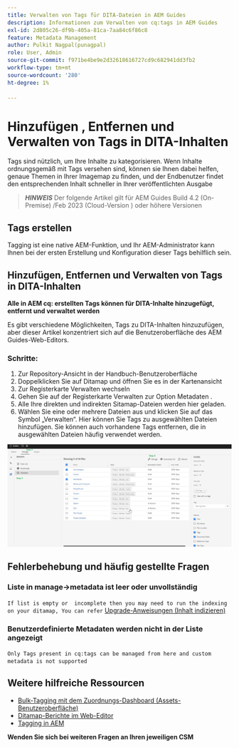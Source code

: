 ```yaml
---
title: Verwalten von Tags für DITA-Dateien in AEM Guides
description: Informationen zum Verwalten von cq:tags in AEM Guides
exl-id: 2d805c26-df9b-405a-81ca-7aa84c6f86c8
feature: Metadata Management
author: Pulkit Nagpal(punagpal)
role: User, Admin
source-git-commit: f971be4be9e2d32618616727cd9c682941dd3fb2
workflow-type: tm+mt
source-wordcount: '280'
ht-degree: 1%

---
```


# Hinzufügen , Entfernen und Verwalten von Tags in DITA-Inhalten

Tags sind nützlich, um Ihre Inhalte zu kategorisieren. Wenn Inhalte ordnungsgemäß mit Tags versehen sind, können sie Ihnen dabei helfen, genaue Themen in Ihrer Imagemap zu finden, und der Endbenutzer findet den entsprechenden Inhalt schneller in Ihrer veröffentlichten Ausgabe

> **_HINWEIS_** Der folgende Artikel gilt für AEM Guides Build 4.2 (On-Premise) /Feb 2023 (Cloud-Version ) oder höhere Versionen


## Tags erstellen

Tagging ist eine native AEM-Funktion, und Ihr AEM-Administrator kann Ihnen bei der ersten Erstellung und Konfiguration dieser Tags behilflich sein.


## Hinzufügen, Entfernen und Verwalten von Tags in DITA-Inhalten

**Alle in AEM cq: erstellten Tags können für DITA-Inhalte hinzugefügt, entfernt und verwaltet werden**

Es gibt verschiedene Möglichkeiten, Tags zu DITA-Inhalten hinzuzufügen, aber dieser Artikel konzentriert sich auf die Benutzeroberfläche des AEM Guides-Web-Editors.

### Schritte:

1. Zur Repository-Ansicht in der Handbuch-Benutzeroberfläche
2. Doppelklicken Sie auf Ditamap und öffnen Sie es in der Kartenansicht
3. Zur Registerkarte Verwalten wechseln
4. Gehen Sie auf der Registerkarte Verwalten zur Option Metadaten .
5. Alle Ihre direkten und indirekten Sitamap-Dateien werden hier geladen.
6. Wählen Sie eine oder mehrere Dateien aus und klicken Sie auf das Symbol „Verwalten“. Hier können Sie Tags zu ausgewählten Dateien hinzufügen.
Sie können auch vorhandene Tags entfernen, die in ausgewählten Dateien häufig verwendet werden.

<img title="Verwalten von Tags in AEM Guides " alt="Verwalten von Tags in DITA " src="ManageTags.jpg">

## Fehlerbehebung und häufig gestellte Fragen

### Liste in manage->metadata ist leer oder unvollständig

`If list is empty or  incomplete then you may need to run the indexing on your ditamap, You can refer` [Upgrade-Anweisungen (Inhalt indizieren)](https://experienceleague.adobe.com/docs/experience-manager-guides-learn/tutorials/install-guide/on-prem-ig/download-install-upgrade-aemg/upgrade-xml-documentation.html?lang=en#steps-to-index-the-existing-content-to-use-the-new-find-and-replace%3A)

### Benutzerdefinierte Metadaten werden nicht in der Liste angezeigt

`Only Tags present in cq:tags can be managed from here and custom metadata is not supported`




## Weitere hilfreiche Ressourcen

- [Bulk-Tagging mit dem Zuordnungs-Dashboard (Assets-Benutzeroberfläche)](https://experienceleague.adobe.com/docs/experience-manager-guides-learn/tutorials/user-guide/manaege-metadata/map-editor-bulk-tagging.html?lang=en)
- [Ditamap-Berichte im Web-Editor](https://experienceleague.adobe.com/docs/experience-manager-guides-learn/tutorials/user-guide/reports-aem-guide/reports-web-editor.html?lang=en)
- [Tagging in AEM](https://experienceleague.adobe.com/docs/experience-manager-learn/assets/configuring/tagging.html?lang=en)


**Wenden Sie sich bei weiteren Fragen an Ihren jeweiligen CSM**
